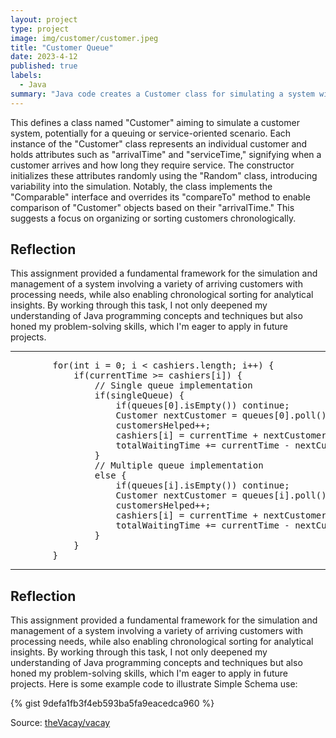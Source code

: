```yaml
---
layout: project
type: project
image: img/customer/customer.jpeg
title: "Customer Queue"
date: 2023-4-12
published: true
labels:
  - Java
summary: "Java code creates a Customer class for simulating a system with arrival and service times, allowing chronological sorting and organization of customer objects."
---
```


This defines a class named "Customer" aiming to simulate a customer system, potentially for a queuing or service-oriented scenario. Each instance of the "Customer" class represents an individual customer and holds attributes such as "arrivalTime" and "serviceTime," signifying when a customer arrives and how long they require service. The constructor initializes these attributes randomly using the "Random" class, introducing variability into the simulation. Notably, the class implements the "Comparable" interface and overrides its "compareTo" method to enable comparison of "Customer" objects based on their "arrivalTime." This suggests a focus on organizing or sorting customers chronologically. 

## Reflection
This assignment provided a fundamental framework for the simulation and management of a system involving a variety of arriving customers with processing needs, while also enabling chronological sorting for analytical insights. By working through this task, I not only deepened my understanding of Java programming concepts and techniques but also honed my problem-solving skills, which I'm eager to apply in future projects.
<hr>
<pre>
		for(int i = 0; i < cashiers.length; i++) {
			if(currentTime >= cashiers[i]) {
				// Single queue implementation
				if(singleQueue) {
					if(queues[0].isEmpty()) continue;
					Customer nextCustomer = queues[0].poll();
					customersHelped++;
					cashiers[i] = currentTime + nextCustomer.serviceTime;
					totalWaitingTime += currentTime - nextCustomer.arrivalTime;
				}
				// Multiple queue implementation
				else {
					if(queues[i].isEmpty()) continue;
					Customer nextCustomer = queues[i].poll();
					customersHelped++;
					cashiers[i] = currentTime + nextCustomer.serviceTime;
					totalWaitingTime += currentTime - nextCustomer.arrivalTime;
				}
			}
		}
</pre>
<hr>
			
## Reflection
This assignment provided a fundamental framework for the simulation and management of a system involving a variety of arriving customers with processing needs, while also enabling chronological sorting for analytical insights. By working through this task, I not only deepened my understanding of Java programming concepts and techniques but also honed my problem-solving skills, which I'm eager to apply in future projects.
Here is some example code to illustrate Simple Schema use:

{% gist 9defa1fb3f4eb593ba5fa9eacedca960 %}
 
Source: <a href="https://github.com/theVacay/vacay">theVacay/vacay</a>
